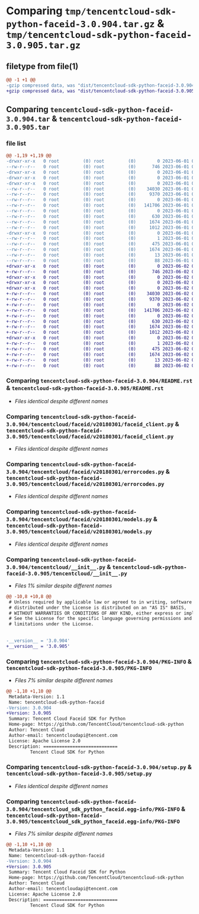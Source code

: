 # Comparing `tmp/tencentcloud-sdk-python-faceid-3.0.904.tar.gz` & `tmp/tencentcloud-sdk-python-faceid-3.0.905.tar.gz`

## filetype from file(1)

```diff
@@ -1 +1 @@
-gzip compressed data, was "dist/tencentcloud-sdk-python-faceid-3.0.904.tar", last modified: Thu Jun  1 02:35:02 2023, max compression
+gzip compressed data, was "dist/tencentcloud-sdk-python-faceid-3.0.905.tar", last modified: Fri Jun  2 00:28:52 2023, max compression
```

## Comparing `tencentcloud-sdk-python-faceid-3.0.904.tar` & `tencentcloud-sdk-python-faceid-3.0.905.tar`

### file list

```diff
@@ -1,19 +1,19 @@
-drwxr-xr-x   0 root         (0) root         (0)        0 2023-06-01 02:35:02.000000 tencentcloud-sdk-python-faceid-3.0.904/
--rw-r--r--   0 root         (0) root         (0)      746 2023-06-01 02:35:01.000000 tencentcloud-sdk-python-faceid-3.0.904/README.rst
-drwxr-xr-x   0 root         (0) root         (0)        0 2023-06-01 02:35:02.000000 tencentcloud-sdk-python-faceid-3.0.904/tencentcloud/
-drwxr-xr-x   0 root         (0) root         (0)        0 2023-06-01 02:35:02.000000 tencentcloud-sdk-python-faceid-3.0.904/tencentcloud/faceid/
-drwxr-xr-x   0 root         (0) root         (0)        0 2023-06-01 02:35:02.000000 tencentcloud-sdk-python-faceid-3.0.904/tencentcloud/faceid/v20180301/
--rw-r--r--   0 root         (0) root         (0)    34030 2023-06-01 02:35:01.000000 tencentcloud-sdk-python-faceid-3.0.904/tencentcloud/faceid/v20180301/faceid_client.py
--rw-r--r--   0 root         (0) root         (0)     9370 2023-06-01 02:35:01.000000 tencentcloud-sdk-python-faceid-3.0.904/tencentcloud/faceid/v20180301/errorcodes.py
--rw-r--r--   0 root         (0) root         (0)        0 2023-06-01 02:35:01.000000 tencentcloud-sdk-python-faceid-3.0.904/tencentcloud/faceid/v20180301/__init__.py
--rw-r--r--   0 root         (0) root         (0)   141706 2023-06-01 02:35:01.000000 tencentcloud-sdk-python-faceid-3.0.904/tencentcloud/faceid/v20180301/models.py
--rw-r--r--   0 root         (0) root         (0)        0 2023-06-01 02:35:01.000000 tencentcloud-sdk-python-faceid-3.0.904/tencentcloud/faceid/__init__.py
--rw-r--r--   0 root         (0) root         (0)      630 2023-06-01 02:35:01.000000 tencentcloud-sdk-python-faceid-3.0.904/tencentcloud/__init__.py
--rw-r--r--   0 root         (0) root         (0)     1674 2023-06-01 02:35:02.000000 tencentcloud-sdk-python-faceid-3.0.904/PKG-INFO
--rw-r--r--   0 root         (0) root         (0)     1012 2023-06-01 02:35:01.000000 tencentcloud-sdk-python-faceid-3.0.904/setup.py
-drwxr-xr-x   0 root         (0) root         (0)        0 2023-06-01 02:35:02.000000 tencentcloud-sdk-python-faceid-3.0.904/tencentcloud_sdk_python_faceid.egg-info/
--rw-r--r--   0 root         (0) root         (0)        1 2023-06-01 02:35:02.000000 tencentcloud-sdk-python-faceid-3.0.904/tencentcloud_sdk_python_faceid.egg-info/dependency_links.txt
--rw-r--r--   0 root         (0) root         (0)      475 2023-06-01 02:35:02.000000 tencentcloud-sdk-python-faceid-3.0.904/tencentcloud_sdk_python_faceid.egg-info/SOURCES.txt
--rw-r--r--   0 root         (0) root         (0)     1674 2023-06-01 02:35:02.000000 tencentcloud-sdk-python-faceid-3.0.904/tencentcloud_sdk_python_faceid.egg-info/PKG-INFO
--rw-r--r--   0 root         (0) root         (0)       13 2023-06-01 02:35:02.000000 tencentcloud-sdk-python-faceid-3.0.904/tencentcloud_sdk_python_faceid.egg-info/top_level.txt
--rw-r--r--   0 root         (0) root         (0)       88 2023-06-01 02:35:02.000000 tencentcloud-sdk-python-faceid-3.0.904/setup.cfg
+drwxr-xr-x   0 root         (0) root         (0)        0 2023-06-02 00:28:52.000000 tencentcloud-sdk-python-faceid-3.0.905/
+-rw-r--r--   0 root         (0) root         (0)      746 2023-06-02 00:28:52.000000 tencentcloud-sdk-python-faceid-3.0.905/README.rst
+drwxr-xr-x   0 root         (0) root         (0)        0 2023-06-02 00:28:52.000000 tencentcloud-sdk-python-faceid-3.0.905/tencentcloud/
+drwxr-xr-x   0 root         (0) root         (0)        0 2023-06-02 00:28:52.000000 tencentcloud-sdk-python-faceid-3.0.905/tencentcloud/faceid/
+drwxr-xr-x   0 root         (0) root         (0)        0 2023-06-02 00:28:52.000000 tencentcloud-sdk-python-faceid-3.0.905/tencentcloud/faceid/v20180301/
+-rw-r--r--   0 root         (0) root         (0)    34030 2023-06-02 00:28:52.000000 tencentcloud-sdk-python-faceid-3.0.905/tencentcloud/faceid/v20180301/faceid_client.py
+-rw-r--r--   0 root         (0) root         (0)     9370 2023-06-02 00:28:52.000000 tencentcloud-sdk-python-faceid-3.0.905/tencentcloud/faceid/v20180301/errorcodes.py
+-rw-r--r--   0 root         (0) root         (0)        0 2023-06-02 00:28:52.000000 tencentcloud-sdk-python-faceid-3.0.905/tencentcloud/faceid/v20180301/__init__.py
+-rw-r--r--   0 root         (0) root         (0)   141706 2023-06-02 00:28:52.000000 tencentcloud-sdk-python-faceid-3.0.905/tencentcloud/faceid/v20180301/models.py
+-rw-r--r--   0 root         (0) root         (0)        0 2023-06-02 00:28:52.000000 tencentcloud-sdk-python-faceid-3.0.905/tencentcloud/faceid/__init__.py
+-rw-r--r--   0 root         (0) root         (0)      630 2023-06-02 00:28:52.000000 tencentcloud-sdk-python-faceid-3.0.905/tencentcloud/__init__.py
+-rw-r--r--   0 root         (0) root         (0)     1674 2023-06-02 00:28:52.000000 tencentcloud-sdk-python-faceid-3.0.905/PKG-INFO
+-rw-r--r--   0 root         (0) root         (0)     1012 2023-06-02 00:28:52.000000 tencentcloud-sdk-python-faceid-3.0.905/setup.py
+drwxr-xr-x   0 root         (0) root         (0)        0 2023-06-02 00:28:52.000000 tencentcloud-sdk-python-faceid-3.0.905/tencentcloud_sdk_python_faceid.egg-info/
+-rw-r--r--   0 root         (0) root         (0)        1 2023-06-02 00:28:52.000000 tencentcloud-sdk-python-faceid-3.0.905/tencentcloud_sdk_python_faceid.egg-info/dependency_links.txt
+-rw-r--r--   0 root         (0) root         (0)      475 2023-06-02 00:28:52.000000 tencentcloud-sdk-python-faceid-3.0.905/tencentcloud_sdk_python_faceid.egg-info/SOURCES.txt
+-rw-r--r--   0 root         (0) root         (0)     1674 2023-06-02 00:28:52.000000 tencentcloud-sdk-python-faceid-3.0.905/tencentcloud_sdk_python_faceid.egg-info/PKG-INFO
+-rw-r--r--   0 root         (0) root         (0)       13 2023-06-02 00:28:52.000000 tencentcloud-sdk-python-faceid-3.0.905/tencentcloud_sdk_python_faceid.egg-info/top_level.txt
+-rw-r--r--   0 root         (0) root         (0)       88 2023-06-02 00:28:52.000000 tencentcloud-sdk-python-faceid-3.0.905/setup.cfg
```

### Comparing `tencentcloud-sdk-python-faceid-3.0.904/README.rst` & `tencentcloud-sdk-python-faceid-3.0.905/README.rst`

 * *Files identical despite different names*

### Comparing `tencentcloud-sdk-python-faceid-3.0.904/tencentcloud/faceid/v20180301/faceid_client.py` & `tencentcloud-sdk-python-faceid-3.0.905/tencentcloud/faceid/v20180301/faceid_client.py`

 * *Files identical despite different names*

### Comparing `tencentcloud-sdk-python-faceid-3.0.904/tencentcloud/faceid/v20180301/errorcodes.py` & `tencentcloud-sdk-python-faceid-3.0.905/tencentcloud/faceid/v20180301/errorcodes.py`

 * *Files identical despite different names*

### Comparing `tencentcloud-sdk-python-faceid-3.0.904/tencentcloud/faceid/v20180301/models.py` & `tencentcloud-sdk-python-faceid-3.0.905/tencentcloud/faceid/v20180301/models.py`

 * *Files identical despite different names*

### Comparing `tencentcloud-sdk-python-faceid-3.0.904/tencentcloud/__init__.py` & `tencentcloud-sdk-python-faceid-3.0.905/tencentcloud/__init__.py`

 * *Files 1% similar despite different names*

```diff
@@ -10,8 +10,8 @@
 # Unless required by applicable law or agreed to in writing, software
 # distributed under the License is distributed on an "AS IS" BASIS,
 # WITHOUT WARRANTIES OR CONDITIONS OF ANY KIND, either express or implied.
 # See the License for the specific language governing permissions and
 # limitations under the License.
 
 
-__version__ = '3.0.904'
+__version__ = '3.0.905'
```

### Comparing `tencentcloud-sdk-python-faceid-3.0.904/PKG-INFO` & `tencentcloud-sdk-python-faceid-3.0.905/PKG-INFO`

 * *Files 7% similar despite different names*

```diff
@@ -1,10 +1,10 @@
 Metadata-Version: 1.1
 Name: tencentcloud-sdk-python-faceid
-Version: 3.0.904
+Version: 3.0.905
 Summary: Tencent Cloud Faceid SDK for Python
 Home-page: https://github.com/TencentCloud/tencentcloud-sdk-python
 Author: Tencent Cloud
 Author-email: tencentcloudapi@tencent.com
 License: Apache License 2.0
 Description: ============================
         Tencent Cloud SDK for Python
```

### Comparing `tencentcloud-sdk-python-faceid-3.0.904/setup.py` & `tencentcloud-sdk-python-faceid-3.0.905/setup.py`

 * *Files identical despite different names*

### Comparing `tencentcloud-sdk-python-faceid-3.0.904/tencentcloud_sdk_python_faceid.egg-info/PKG-INFO` & `tencentcloud-sdk-python-faceid-3.0.905/tencentcloud_sdk_python_faceid.egg-info/PKG-INFO`

 * *Files 7% similar despite different names*

```diff
@@ -1,10 +1,10 @@
 Metadata-Version: 1.1
 Name: tencentcloud-sdk-python-faceid
-Version: 3.0.904
+Version: 3.0.905
 Summary: Tencent Cloud Faceid SDK for Python
 Home-page: https://github.com/TencentCloud/tencentcloud-sdk-python
 Author: Tencent Cloud
 Author-email: tencentcloudapi@tencent.com
 License: Apache License 2.0
 Description: ============================
         Tencent Cloud SDK for Python
```

